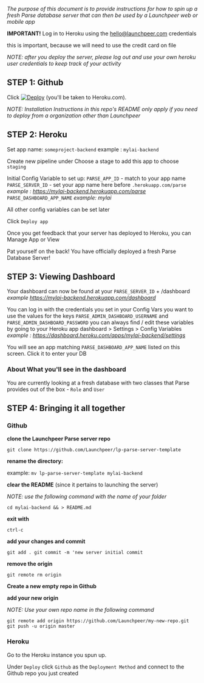 _The purpose of this document is to provide instructions for how to spin up a fresh Parse database server that can then be used by a Launchpeer web or mobile app_

**IMPORTANT!**
Log in to Heroku using the hello@launchpeer.com credentials

this is important, because we will need to use the credit card on file

_NOTE: after you deploy the server, please log out and use your own heroku user credentials to keep track of your activity_

## STEP 1: Github

Click [![Deploy](https://www.herokucdn.com/deploy/button.png)](https://heroku.com/deploy) (you'll be taken to Heroku.com).


_NOTE: Installation Instructions in this repo's README only apply if you need to deploy from a organization other than Launchpeer_


## STEP 2: Heroku

Set app name: 
`someproject-backend`
example : `mylai-backend`

Create new pipeline
under Choose a stage to add this app to choose `staging`

Initial Config Variable to set up:
`PARSE_APP_ID` - match to your app name
`PARSE_SERVER_ID` - set your app name here before `.herokuapp.com/parse`
_example : https://mylai-backend.herokuapp.com/parse_
`PARSE_DASHBOARD_APP_NAME`
_example: mylai_

All other config variables can be set later

Click `Deploy app`

Once you get feedback that your server has deployed to Heroku, you can Manage App or View

Pat yourself on the back! You have officially deployed a fresh Parse Database Server!

## STEP 3: Viewing Dashboard

Your dashboard can now be found at your `PARSE_SERVER_ID` + /dashboard
_example https://mylai-backend.herokuapp.com/dashboard_

You can log in with the credentials you set in your Config Vars
you want to use the values for the keys `PARSE_ADMIN_DASHBOARD_USERNAME` and `PARSE_ADMIN_DASHBOARD_PASSWORD`
you can always find / edit these variables by going to your Heroku app dashboard > Settings > Config Variables
_example : https://dashboard.heroku.com/apps/mylai-backend/settings_

You will see an app matching `PARSE_DASHBOARD_APP_NAME` listed on this screen. Click it to enter your DB

### About What you'll see in the dashboard
You are currently looking at a fresh database with two classes that Parse provides out of the box - `Role` and `User`

## STEP 4: Bringing it all together

### Github

**clone the Launchpeer Parse server repo**

`git clone https://github.com/Launchpeer/lp-parse-server-template`

**rename the directory:**

example: `mv lp-parse-server-template mylai-backend`

**clear the README** (since it pertains to launching the server)

_NOTE: use the following command with the name of your folder_

`cd mylai-backend && > README.md`

**exit with**

`ctrl-c`

**add your changes and commit**

`git add .
git commit -m 'new server initial commit`

**remove the origin**

`git remote rm origin`

**Create a new empty repo in Github**

**add your new origin**

_NOTE: Use your own repo name in the following command_

`git remote add origin https://github.com/Launchpeer/my-new-repo.git
git push -u origin master
`
### Heroku

Go to the Heroku instance you spun up.

Under `Deploy` click `Github` as the `Deployment Method` and connect to the Github repo you just created
